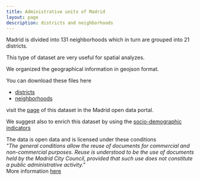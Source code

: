 ```yaml
---
title: Administrative units of Madrid
layout: page
description: districts and neighborhoods
---
```

Madrid is divided into 131 neighborhoods which in turn are grouped into 21 districts.

This type of dataset are very useful for spatial analyzes.

We organized the geographical information in geojson format.

You can download these files here
- [districts](https://raw.githubusercontent.com/greemta/greemta/main/data/administrative_units/districts_madrid.geojson)
- [neighborhoods](https://raw.githubusercontent.com/greemta/greemta/main/data/administrative_units/neighborhoods_madrid.geojson)

visit the [page](https://datos.madrid.es/portal/site/egob/menuitem.c05c1f754a33a9fbe4b2e4b284f1a5a0/?vgnextoid=46b55cde99be2410VgnVCM1000000b205a0aRCRD&vgnextchannel=374512b9ace9f310VgnVCM100000171f5a0aRCRD&vgnextfmt=default)
 of this dataset in the Madrid open data portal.

We suggest also to enrich this dataset by using the [socio-demographic indicators](https://datos.madrid.es/portal/site/egob/menuitem.c05c1f754a33a9fbe4b2e4b284f1a5a0/?vgnextoid=71359583a773a510VgnVCM2000001f4a900aRCRD&vgnextchannel=374512b9ace9f310VgnVCM100000171f5a0aRCRD&vgnextfmt=default) 


The data is open data and is licensed under these conditions<br/>
*"The general conditions allow the reuse of documents for commercial and non-commercial purposes. Reuse is understood to be the use of documents held by the Madrid City Council, provided that such use does not constitute a public administrative activity."*
<br/>
More information <a href="https://translate.google.com/translate?hl=&sl=es&tl=en&u=https%3A%2F%2Fdatos.madrid.es%2Fportal%2Fsite%2Fegob%2Fmenuitem.400a817358ce98c34e937436a8a409a0%2F%3Fvgnextoid%3Db4c412b9ace9f310VgnVCM100000171f5a0aRCRD%26vgnextchannel%3Db4c412b9ace9f310VgnVCM100000171f5a0aRCRD%26vgnextfmt%3Ddefault">here</a>

